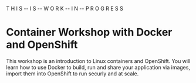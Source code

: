 T H I S -- I S -- W O R K -- I N -- P R O G R E S S 

# Container Workshop with Docker and OpenShift

This workshop is an introduction to Linux containers and OpenShift.  You will learn how to use Docker to build, run and share your application via images, import them into OpenShift to run securly and at scale. 


